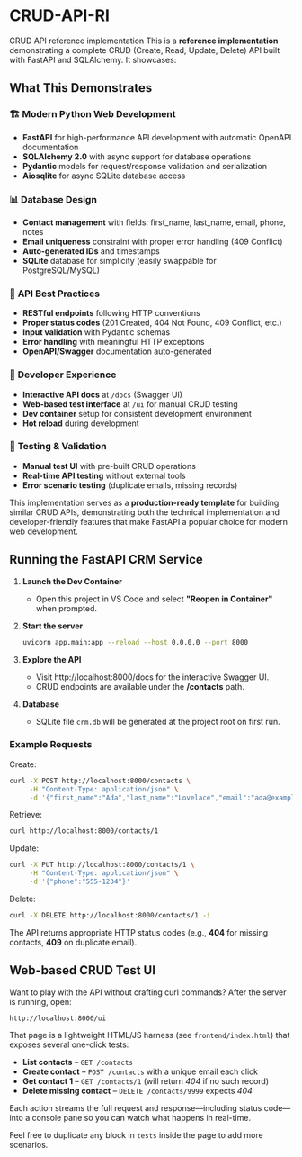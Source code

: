 # CRUD-API-RI
CRUD API reference implementation
This is a **reference implementation** demonstrating a complete CRUD (Create, Read, Update, Delete) API built with FastAPI and SQLAlchemy. It showcases:

## What This Demonstrates

### 🏗️ **Modern Python Web Development**
- **FastAPI** for high-performance API development with automatic OpenAPI documentation
- **SQLAlchemy 2.0** with async support for database operations
- **Pydantic** models for request/response validation and serialization
- **Aiosqlite** for async SQLite database access

### 📊 **Database Design**
- **Contact management** with fields: first_name, last_name, email, phone, notes
- **Email uniqueness** constraint with proper error handling (409 Conflict)
- **Auto-generated IDs** and timestamps
- **SQLite** database for simplicity (easily swappable for PostgreSQL/MySQL)

### 🔧 **API Best Practices**
- **RESTful endpoints** following HTTP conventions
- **Proper status codes** (201 Created, 404 Not Found, 409 Conflict, etc.)
- **Input validation** with Pydantic schemas
- **Error handling** with meaningful HTTP exceptions
- **OpenAPI/Swagger** documentation auto-generated

### 🎯 **Developer Experience**
- **Interactive API docs** at `/docs` (Swagger UI)
- **Web-based test interface** at `/ui` for manual CRUD testing
- **Dev container** setup for consistent development environment
- **Hot reload** during development

### 🧪 **Testing & Validation**
- **Manual test UI** with pre-built CRUD operations
- **Real-time API testing** without external tools
- **Error scenario testing** (duplicate emails, missing records)

This implementation serves as a **production-ready template** for building similar CRUD APIs, demonstrating both the technical implementation and developer-friendly features that make FastAPI a popular choice for modern web development.

## Running the FastAPI CRM Service

1. **Launch the Dev Container**
   * Open this project in VS Code and select **"Reopen in Container"** when prompted.

2. **Start the server**
   ```bash
   uvicorn app.main:app --reload --host 0.0.0.0 --port 8000
   ```

3. **Explore the API**
   * Visit http://localhost:8000/docs for the interactive Swagger UI.
   * CRUD endpoints are available under the **/contacts** path.

4. **Database**
   * SQLite file `crm.db` will be generated at the project root on first run.

### Example Requests

Create:
```bash
curl -X POST http://localhost:8000/contacts \
     -H "Content-Type: application/json" \
     -d '{"first_name":"Ada","last_name":"Lovelace","email":"ada@example.com"}'
```

Retrieve:
```bash
curl http://localhost:8000/contacts/1
```

Update:
```bash
curl -X PUT http://localhost:8000/contacts/1 \
     -H "Content-Type: application/json" \
     -d '{"phone":"555-1234"}'
```

Delete:
```bash
curl -X DELETE http://localhost:8000/contacts/1 -i
```

The API returns appropriate HTTP status codes (e.g., **404** for missing contacts, **409** on duplicate email).

## Web-based CRUD Test UI

Want to play with the API without crafting curl commands? After the server is running, open:

```
http://localhost:8000/ui
```

That page is a lightweight HTML/JS harness (see `frontend/index.html`) that exposes several one-click tests:

* **List contacts** – `GET /contacts`
* **Create contact** – `POST /contacts` with a unique email each click
* **Get contact 1** – `GET /contacts/1` (will return *404* if no such record)
* **Delete missing contact** – `DELETE /contacts/9999` expects *404*

Each action streams the full request and response—including status code—into a console pane so you can watch what happens in real-time.

Feel free to duplicate any block in `tests` inside the page to add more scenarios.
